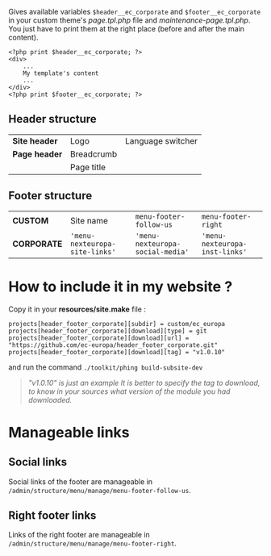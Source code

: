 
Gives available variables `$header__ec_corporate` and `$footer__ec_corporate`  in your custom theme's *page.tpl.php* file and *maintenance-page.tpl.php*.
You just have to print them at the right place (before and after the main content).

    <?php print $header__ec_corporate; ?>
    <div>
	    ...
	    My template's content
	    ...
    </div>
    <?php print $footer__ec_corporate; ?>

## Header structure
|  |  | |
|--|--|--|
| **Site header** | Logo | Language switcher | Search bar |
| **Page header** | Breadcrumb | | |
|  | Page title | | |

## Footer structure
| | | | |
|--|--|--|--|
| **CUSTOM** | Site name  | `menu-footer-follow-us` | `menu-footer-right` |
| **CORPORATE** | `'menu-nexteuropa-site-links'` | `'menu-nexteuropa-social-media'` | `'menu-nexteuropa-inst-links'` | 


# How to include it in my website ?

Copy it in your **resources/site.make** file :

    projects[header_footer_corporate][subdir] = custom/ec_europa
    projects[header_footer_corporate][download][type] = git
    projects[header_footer_corporate][download][url] = "https://github.com/ec-europa/header_footer_corporate.git"
    projects[header_footer_corporate][download][tag] = "v1.0.10"
and run the command `./toolkit/phing build-subsite-dev`

> *"v1.0.10" is just an example
It is better to specify the tag to download, to know in your sources what version of the module you had downloaded.*

# Manageable links
## Social links
Social links of the footer are manageable in `/admin/structure/menu/manage/menu-footer-follow-us`.
## Right footer links
Links of the right footer are manageable in `/admin/structure/menu/manage/menu-footer-right`.
